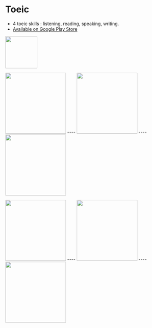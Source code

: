 # Toeic
- 4 toeic skills : listening, reading, speaking, writing.
- <a href="https://play.google.com/store/apps/details?id=com.enigma.toeic">Available on Google Play Store</a>
<img src="https://firebasestorage.googleapis.com/v0/b/toeic-c58a4.appspot.com/o/git%2FToeic.png?alt=media&token=ac24dfd1-ffb3-4ae7-a307-06c9e30ae753" width="100">



<img src="https://firebasestorage.googleapis.com/v0/b/toeic-c58a4.appspot.com/o/git%2F1.png?alt=media&token=fd4802eb-b69d-42e4-b916-8f49f52dfae6" width="190"> ---- <img src="https://firebasestorage.googleapis.com/v0/b/toeic-c58a4.appspot.com/o/git%2F2.png?alt=media&token=3c05f77c-9d52-4149-b0be-8171c0443a25" width="190"> ---- <img src="https://firebasestorage.googleapis.com/v0/b/toeic-c58a4.appspot.com/o/git%2F3.png?alt=media&token=eec805b8-dfba-4955-934d-30ddea682548" width="190">

<img src="https://firebasestorage.googleapis.com/v0/b/toeic-c58a4.appspot.com/o/git%2F4.png?alt=media&token=b919e642-2c22-4395-a95f-3062b5eb4afe" width="190"> ---- <img src="https://firebasestorage.googleapis.com/v0/b/toeic-c58a4.appspot.com/o/git%2F5.png?alt=media&token=ab406d8c-d82c-4f08-a134-09b0bb6ffe6f" width="190"> ---- <img src="https://firebasestorage.googleapis.com/v0/b/toeic-c58a4.appspot.com/o/git%2F6.png?alt=media&token=8d4ab056-2d25-4ff9-9786-73d176a57ec8" width="190">
